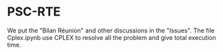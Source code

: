 # PSC-RTE

We put the "Bilan Réunion" and other discussions in the "Issues".
The file Cplex.ipynb use CPLEX to resolve all the problem and give total execution time.
